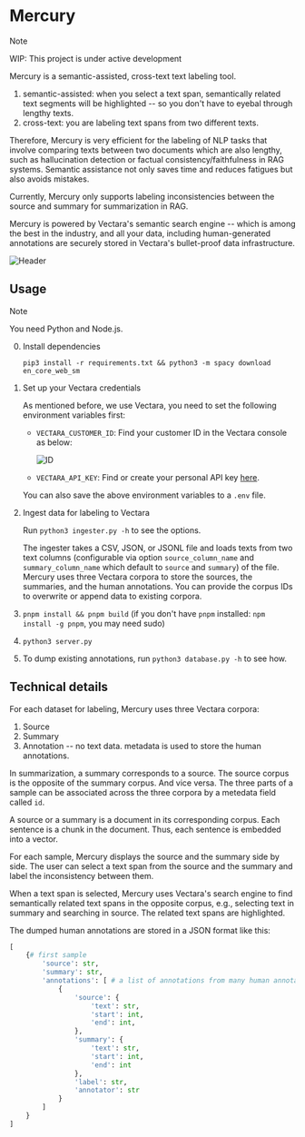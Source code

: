 # Mercury

> [!NOTE]
> WIP: This project is under active development

Mercury is a semantic-assisted, cross-text text labeling tool.

1. semantic-assisted: when you select a text span, semantically related text segments will be highlighted -- so you don't have to eyebal through lengthy texts.
2. cross-text: you are labeling text spans from two different texts.

Therefore, Mercury is very efficient for the labeling of NLP tasks that involve comparing texts between two documents which are also lengthy, such as hallucination detection or factual consistency/faithfulness in RAG systems. Semantic assistance not only saves time and reduces fatigues but also avoids mistakes.

Currently, Mercury only supports labeling inconsistencies between the source and summary for summarization in RAG.

Mercury is powered by Vectara's semantic search engine -- which is among the best in the industry, and all your data, including human-generated annotations are securely stored in Vectara's bullet-proof data infrastructure.

![Header](.github/header.png)

## Usage

> [!NOTE]
> You need Python and Node.js.

0. Install dependencies

   `pip3 install -r requirements.txt && python3 -m spacy download en_core_web_sm`

1. Set up your Vectara credentials

    As mentioned before, we use Vectara, you need to set the following environment variables first:

    - `VECTARA_CUSTOMER_ID`: Find your customer ID in the Vectara console as below:

        ![ID](.github/id.png)

    - `VECTARA_API_KEY`: Find or create your personal API key [here](https://console.vectara.com/console/apiAccess/personalApiKey).

    You can also save the above environment variables to a `.env` file.

2. Ingest data for labeling to Vectara

   Run `python3 ingester.py -h` to see the options.

   The ingester takes a CSV, JSON, or JSONL file and loads texts from two text columns (configurable via option `source_column_name` and `summary_column_name` which default to `source` and `summary`) of the file. Mercury uses three Vectara corpora to store the sources, the summaries, and the human annotations. You can provide the corpus IDs to overwrite or append data to existing corpora.

3. `pnpm install && pnpm build` (if you don't have `pnpm` installed: `npm install -g pnpm`, you may need sudo)
4. `python3 server.py`
5. To dump existing annotations, run `python3 database.py -h` to see how.

## Technical details

For each dataset for labeling, Mercury uses three Vectara corpora:

1. Source
2. Summary
3. Annotation -- no text data. metadata is used to store the human annotations.

In summarization, a summary corresponds to a source. The source corpus is the opposite of the summary corpus. And vice versa.
The three parts of a sample can be associated across the three corpora by a metedata field called `id`.

A source or a summary is a document in its corresponding corpus. Each sentence is a chunk in the document. Thus, each sentence is embedded into a vector.

For each sample, Mercury displays the source and the summary side by side. The user can select a text span from the source and the summary and label the inconsistency between them.

When a text span is selected, Mercury uses Vectara's search engine to find semantically related text spans in the opposite corpus, e.g., selecting text in summary and searching in source. The related text spans are highlighted.

The dumped human annotations are stored in a JSON format like this:

```python
[
    {# first sample 
        'source': str, 
        'summary': str,
        'annotations': [ # a list of annotations from many human annotators
            {
                'source': {
                    'text': str,
                    'start': int,
                    'end': int,
                },
                'summary': {
                    'text': str,
                    'start': int,
                    'end': int
                },
                'label': str,
                'annotator': str
            }
        ]
    }
]
```
